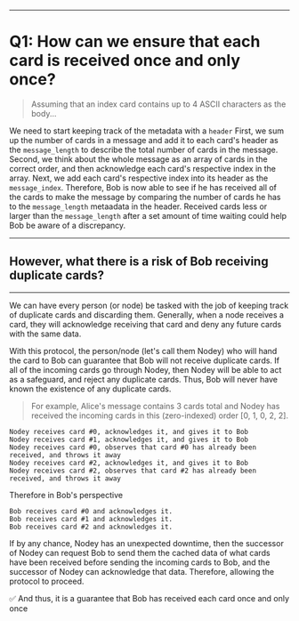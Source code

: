 
---
# Q1: How can we ensure that each card is received once and only once?

> Assuming that an index card contains up to 4 ASCII characters as the body... 

We need to start keeping track of the metadata with a `header` First, we sum up the number of cards in a message and add it to each card's header as the `message_length` to describe the total number of cards in the message. Second, we think about the whole message as an array of cards in the correct order, and then acknowledge each card's respective index in the array. Next, we add each card's respective index into its header as the `message_index`. Therefore, Bob is now able to see if he has received all of the cards to make the message by comparing the number of cards he has to the `message_length` metaadata in the header. Received cards less or larger than the `message_length` after a set amount of time waiting could help Bob be aware of a discrepancy. 

--- 
## However, what there is a risk of Bob receiving duplicate cards?
---

We can have every person (or node) be tasked with the job of keeping track of duplicate cards and discarding them. Generally, when a node receives a card, they will acknowledge receiving that card and deny any future cards with the same data. 

With this protocol, the person/node (let's call them Nodey) who will hand the card to Bob can guarantee that Bob will not receive duplicate cards. If all of the incoming cards go through Nodey, then Nodey will be able to act as a safeguard, and reject any duplicate cards. Thus, Bob will never have known the existence of any duplicate cards.

> For example, Alice's message contains 3 cards total and Nodey has received the incoming cards in this (zero-indexed) order [0, 1, 0, 2, 2]. 

    Nodey receives card #0, acknowledges it, and gives it to Bob
    Nodey receives card #1, acknowledges it, and gives it to Bob
    Nodey receives card #0, observes that card #0 has already been received, and throws it away
    Nodey receives card #2, acknowledges it, and gives it to Bob
    Nodey receives card #2, observes that card #2 has already been received, and throws it away

Therefore in Bob's perspective

    Bob receives card #0 and acknowledges it.
    Bob receives card #1 and acknowledges it.
    Bob receives card #2 and acknowledges it.

If by any chance, Nodey has an unexpected downtime, then the successor of Nodey can request Bob to send them the cached data of what cards have been received before sending the incoming cards to Bob, and the successor of Nodey can acknowledge that data. Therefore, allowing the protocol to proceed.

:white_check_mark: And thus, it is a guarantee that Bob has received each card once and only once
